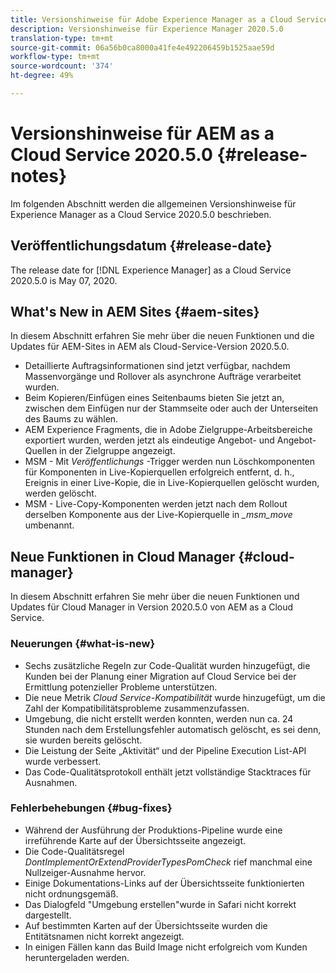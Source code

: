```yaml
---
title: Versionshinweise für Adobe Experience Manager as a Cloud Service 2020.5.0
description: Versionshinweise für Experience Manager 2020.5.0
translation-type: tm+mt
source-git-commit: 06a56b0ca8000a41fe4e492206459b1525aae59d
workflow-type: tm+mt
source-wordcount: '374'
ht-degree: 49%

---
```



# Versionshinweise für AEM as a Cloud Service 2020.5.0 {#release-notes}

Im folgenden Abschnitt werden die allgemeinen Versionshinweise für Experience Manager as a Cloud Service 2020.5.0 beschrieben.

## Veröffentlichungsdatum {#release-date}

The release date for [!DNL Experience Manager] as a Cloud Service 2020.5.0 is May 07, 2020.

## What&#39;s New in AEM Sites {#aem-sites}

In diesem Abschnitt erfahren Sie mehr über die neuen Funktionen und die Updates für AEM-Sites in AEM als Cloud-Service-Version 2020.5.0.

* Detaillierte Auftragsinformationen sind jetzt verfügbar, nachdem Massenvorgänge und Rollover als asynchrone Aufträge verarbeitet wurden.
* Beim Kopieren/Einfügen eines Seitenbaums bieten Sie jetzt an, zwischen dem Einfügen nur der Stammseite oder auch der Unterseiten des Baums zu wählen.
* AEM Experience Fragments, die in Adobe Zielgruppe-Arbeitsbereiche exportiert wurden, werden jetzt als eindeutige Angebot- und Angebot-Quellen in der Zielgruppe angezeigt.
* MSM - Mit *Veröffentlichungs* -Trigger werden nun Löschkomponenten für Komponenten in Live-Kopierquellen erfolgreich entfernt, d. h., Ereignis in einer Live-Kopie, die in Live-Kopierquellen gelöscht wurden, werden gelöscht.
* MSM - Live-Copy-Komponenten werden jetzt nach dem Rollout derselben Komponente aus der Live-Kopierquelle in *_msm_move* umbenannt.


## Neue Funktionen in Cloud Manager {#cloud-manager}

In diesem Abschnitt erfahren Sie mehr über die neuen Funktionen und Updates für Cloud Manager in Version 2020.5.0 von AEM as a Cloud Service.

### Neuerungen {#what-is-new}

* Sechs zusätzliche Regeln zur Code-Qualität wurden hinzugefügt, die Kunden bei der Planung einer Migration auf Cloud Service bei der Ermittlung potenzieller Probleme unterstützen.
* Die neue Metrik *Cloud Service-Kompatibilität* wurde hinzugefügt, um die Zahl der Kompatibilitätsprobleme zusammenzufassen.
* Umgebung, die nicht erstellt werden konnten, werden nun ca. 24 Stunden nach dem Erstellungsfehler automatisch gelöscht, es sei denn, sie wurden bereits gelöscht.
* Die Leistung der Seite „Aktivität“ und der Pipeline Execution List-API wurde verbessert.
* Das Code-Qualitätsprotokoll enthält jetzt vollständige Stacktraces für Ausnahmen.

### Fehlerbehebungen {#bug-fixes}

* Während der Ausführung der Produktions-Pipeline wurde eine irreführende Karte auf der Übersichtsseite angezeigt.
* Die Code-Qualitätsregel *DontImplementOrExtendProviderTypesPomCheck* rief manchmal eine Nullzeiger-Ausnahme hervor.
* Einige Dokumentations-Links auf der Übersichtsseite funktionierten nicht ordnungsgemäß.
* Das Dialogfeld &quot;Umgebung erstellen&quot;wurde in Safari nicht korrekt dargestellt.
* Auf bestimmten Karten auf der Übersichtsseite wurden die Entitätsnamen nicht korrekt angezeigt.
* In einigen Fällen kann das Build Image nicht erfolgreich vom Kunden heruntergeladen werden.



